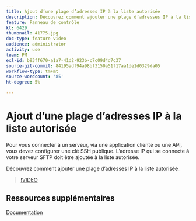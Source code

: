 ```yaml
---
title: Ajout d’une plage d’adresses IP à la liste autorisée
description: Découvrez comment ajouter une plage d’adresses IP à la liste autorisée.
feature: Panneau de contrôle
kt: 6429
thumbnail: 41775.jpg
doc-type: feature video
audience: administrator
activity: use
team: PM
exl-id: b93ff670-a1a7-41d2-923b-c7c09d4d7c37
source-git-commit: 84195adf94a98bf3150a51f17aa1de1d0329da05
workflow-type: tm+mt
source-wordcount: '85'
ht-degree: 5%

---
```


# Ajout d’une plage d’adresses IP à la liste autorisée

Pour vous connecter à un serveur, via une application cliente ou une API, vous devez configurer une clé SSH publique. L’adresse IP qui se connecte à votre serveur SFTP doit être ajoutée à la liste autorisée.

Découvrez comment ajouter une plage d’adresses IP à la liste autorisée.

>[!VIDEO](https://video.tv.adobe.com/v/41775?quality=12)

## Ressources supplémentaires

[Documentation](https://experienceleague.adobe.com/docs/control-panel/using/sftp-management/ip-range-allow-listing.html?lang=en)
